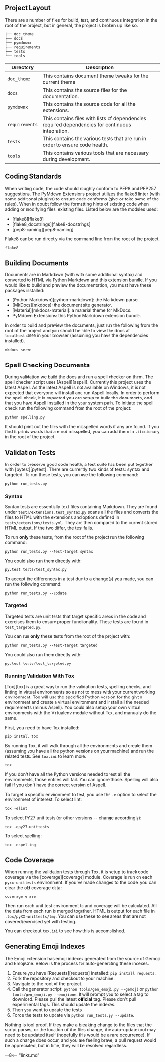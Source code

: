 ## Project Layout

There are a number of files for build, test, and continuous integration in the root of the project, but in general, the project is broken up like so.

```
├── doc_theme
├── docs
├── pymdownx
├── requirements
├── tests
└── tools
```

Directory      | Description
-------------- | -----------
`doc_theme`    | This contains document theme tweaks for the current theme
`docs`         | This contains the source files for the documentation.
`pymdownx`     | This contains the source code for all the extensions.
`requirements` | This contains files with lists of dependencies required dependencies for continuous integration.
`tests`        | This contains the various tests that are run in order to ensure code health.
`tools`        | This contains various tools that are necessary during development.

## Coding Standards

When writing code, the code should roughly conform to PEP8 and PEP257 suggestions.  The PyMdown Extensions project utilizes the flake8 linter (with some additional plugins) to ensure code conforms (give or take some of the rules).  When in doubt follow the formatting hints of existing code when adding or modifying files. existing files.  Listed below are the modules used:

- [flake8][flake8]
- [flake8_docstrings][flake8-docstrings]
- [pep8-naming][pep8-naming]

Flake8 can be run directly via the command line from the root of the project.

```
flake8
```

## Building Documents

Documents are in Markdown (with with some additional syntax) and converted to HTML via Python Markdown and this extension bundle. If you would like to build and preview the documentation, you must have these packages installed:

- [Python Markdown][python-markdown]: the Markdown parser.
- [MkDocs][mkdocs]: the document site generator.
- [Material][mkdocs-material]: a material theme for MkDocs.
- PyMdown Extensions: this Python Markdown extension bundle.

In order to build and preview the documents, just run the following from the root of the project and you should be able to view the docs at `localhost:8000` in your browser (assuming you have the dependencies installed).

```
mkdocs serve
```

## Spell Checking Documents

During validation we build the docs and run a spell checker on them.  The spell checker script uses [Aspell][aspell].  Currently this project uses the latest Aspell.  As the latest Aspell is not available on Windows, it is not expected that everyone will install and run Aspell locally.  In order to perform the spell check, it is expected you are setup to build the documents, and that you have Aspell installed in the your system path. To initiate the spell check run the following command from the root of the project:

```
python spelling.py
```

It should print out the files with the misspelled words if any are found.  If you find it prints words that are not misspelled, you can add them in `.dictionary` in the root of the project.

## Validation Tests

In order to preserve good code health, a test suite has been put together with [pytest][pytest]. There are currently two kinds of tests: syntax and targeted.  To run these tests, you can use the following command:

```
python run_tests.py
```

### Syntax

Syntax tests are essentially text files containing Markdown. They are found under `tests/extensions`.  `test_syntax.py` scans all the files and converts the files to HTML with the extensions and options defined in `tests/extensions/tests.yml`.  They are then compared to the current stored HTML output.  If the two differ, the test fails.

To run **only** these tests, from the root of the project run the following command:

```
python run_tests.py --test-target syntax
```

You could also run them directly with:

```
py.test tests/test_syntax.py
```

To accept the differences in a test due to a change(s) you made, you can run the following command:

```
python run_tests.py --update
```

### Targeted

Targeted tests are unit tests that target specific areas in the code and exercises them to ensure proper functionality.  These tests are found in `test_targeted.py`.

You can run **only** these tests from the root of the project with:

```
python run_tests.py --test-target targeted
```

You could also run them directly with:

```
py.test tests/test_targeted.py
```

### Running Validation With Tox

[Tox][tox] is a great way to run the validation tests, spelling checks, and linting in virtual environments so as not to mess with your current working environment. Tox will use the specified Python version for the given environment and create a virtual environment and install all the needed requirements (minus Aspell).  You could also setup your own virtual environments with the Virtualenv module without Tox, and manually do the same.

First, you need to have Tox installed:

```
pip install tox
```

By running Tox, it will walk through all the environments and create them (assuming you have all the python versions on your machine) and run the related tests.  See `tox.ini` to learn more.

```
tox
```

If you don't have all the Python versions needed to test all the environments, those entries will fail.  You can ignore those.  Spelling will also fail if you don't have the correct version of Aspell.

To target a specific environment to test, you use the `-e` option to select the environment of interest.  To select lint:

```
tox -elint
```

To select PY27 unit tests (or other versions -- change accordingly):

```
tox -epy27-unittests
```

To select spelling:

```
tox -espelling
```

## Code Coverage

When running the validation tests through Tox, it is setup to track code coverage via the [coverage][coverage] module.  Coverage is run on each `pyxx-unittests` environment.  If you've made changes to the code, you can clear the old coverage data:

```
coverage erase
```

Then run each unit test environment to and coverage will be calculated. All the data from each run is merged together.  HTML is output for each file in `.tox/pyXX-unittests/tmp`.  You can use these to see areas that are not covered/exercised yet with testing.

You can checkout `tox.ini` to see how this is accomplished.

## Generating Emoji Indexes

The Emoji extension has emoji indexes generated from the source of Gemoji and EmojiOne.  Below is the process for auto-generating these indexes.

1. Ensure you have [Requests][requests] installed: `pip install requests`.
2. Fork the repository and checkout to your machine.
3. Navigate to the root of the project.
4. Call the generator script: `python tools/gen_emoji.py --gemoji` or `python tools/gen_emoji.py --emojione`.  It will prompt you to select a tag to download.  Please pull the latest **official** tag.  Please don't pull experimental tags.  This should update the indexes.
5. Then you want to update the tests.
6. Force the tests to update via `python run_tests.py --update`.

Nothing is fool proof.  If they make a breaking change to the files that the script parses, or the location of the files change, the auto-update tool may need to be updated itself (hopefully this would be a rare occurrence).  If such a change does occur, and you are feeling brave, a pull request would be appreciated, but in time, they will be resolved regardless.

--8<-- "links.md"

